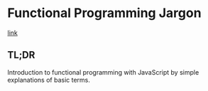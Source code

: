 # Functional Programming Jargon

[link](https://functional.works-hub.com/blog/Functional-Programming-Jargon)

## TL;DR

Introduction to functional programming with JavaScript by simple explanations of basic terms.
